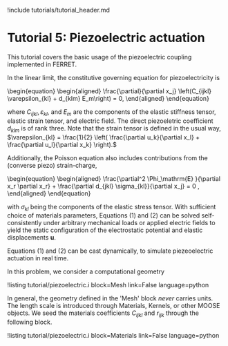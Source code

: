 !include tutorials/tutorial_header.md

# Tutorial 5: Piezoelectric actuation

This tutorial covers the basic usage of the piezoelectric coupling implemented in FERRET.

In the linear limit, the constitutive governing equation for piezoelectricity is

\begin{equation}
  \begin{aligned}
    \frac{\partial}{\partial x_j} \left(C_{ijkl} \varepsilon_{kl} + d_{klm} E_m\right) = 0,
  \end{aligned}
\end{equation}

where $C_{ijkl}, \varepsilon_{kl},$ and $E_m$ are the components of the elastic stiffness tensor, elastic strain tensor, and electric field. The direct piezoeletric coefficient $d_{klm}$ is of rank three. Note that the strain tensor is defined in the usual way, $\varepsilon_{kl} = \frac{1}{2} \left( \frac{\partial u_k}{\partial x_l} + \frac{\partial u_l}{\partial x_k} \right).$

Additionally, the Poisson equation also includes contributions from the (converse piezo) strain-charge,

\begin{equation}
  \begin{aligned}
    \frac{\partial^2 \Phi_\mathrm{E} }{\partial x_r \partial x_r} + \frac{\partial d_{jkl} \sigma_{kl}}{\partial x_j} = 0 ,
  \end{aligned}
\end{equation}

 with $\sigma_{kl}$ being the components of the elastic stress tensor. With sufficient choice of materials parameters, Equations (1) and (2) can be solved self-consistently under arbitrary mechanical loads or applied electric fields to yield the static configuration of the electrostatic potential and elastic displacements $\mathbf{u}.$

Equations (1) and (2) can be cast dynamically, to simulate piezeoelectric actuation in real time.

In this problem, we consider a computational geometry

!listing tutorial/piezoelectric.i
         block=Mesh
         link=False
         language=python

In general, the geometry defined in the 'Mesh' block *never* carries units. The length scale is introduced through Materials, Kernels, or other MOOSE objects. We seed the materials coefficients $C_{ijkl}$ and $r_{ijk}$ through the following block.

!listing tutorial/piezoelectric.i
         block=Materials
         link=False
         language=python
